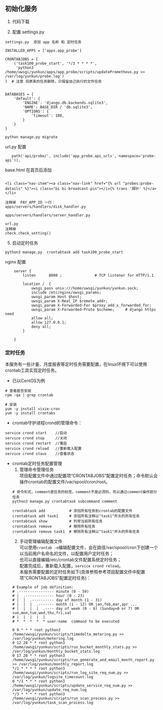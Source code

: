 ## 初始化服务
1. 代码下载

3. 配置 settings.py  
```shell
settings.py  添加 app 名称 和 定时任务

INSTALLED_APPS = ['apps.app_probe']

CRONTABJOBS = [
    ('task100_probe_start', '*/3 * * * *',
     'python3 /home/uwsgi/yunkun/apps/app_probe/scripts/updatePrometheus.py >> /var/log/yunkun/probe.log')
]  # 注意 将原来的任务删除，只保留自己执行的文件任务


DATABASES = {
    'default': {
        'ENGINE': 'django.db.backends.sqlite3',
        'NAME': BASE_DIR / 'db.sqlite3',
        'OPTIONS': {
            'timeout': 180,
        }
    }
}

python manage.py migrate
```
url.py 配置
```
   path('api/probe/', include('app_probe.api_urls', namespace='probe-api')),
```

base.html  在首页后添加
```

<li class="nav-item"><a class="nav-link" href="{% url "probes:probe-details" %}"><i class="bi bi-broadcast-pin"></i>{% trans '探针' %}</a></li>

```

```
注释掉  PAY_APP_ID 一行：
apps/servers/handlers/disk_handler.py

apps/servers/handlers/server_handler.py

url.py 
注释掉
check.check_setting()

```



5. 启动定时任务
```shell
python3 manage.py  crontabtask add task100_probe_start

```

nginx 配置
```
    server {
        listen      8000 ;               # TCP listener for HTTP/1.1

        location /  {
            uwsgi_pass unix:///home/uwsgi/yunkun/yunkun.sock;
            include /etc/nginx/uwsgi_params;
            uwsgi_param Host $host;
            uwsgi_param X-Real_IP $remote_addr;
            uwsgi_param X-Forwarded-For $proxy_add_x_forwarded_for;
            uwsgi_param X-Forwarded-Proto $scheme;     # django https need
            allow all;
            allow 127.0.0.1;
            deny all;
        }

    }

```


### 定时任务
本服务有一些计量、月度报表等定时任务需要配置，在linux环境下可以使用crontab工具实现定时任务。   
* 已以CentOS为例
```
# 查看是否安装
rpm -qa | grep crontab

# 安装
yum -y install vixie-cron
yum -y install crontabs
```
* crontab守护进程crond的管理命令：
```
service crond start    //启动
service crond stop     //关闭
service crond restart  //重启
service crond reload   //重新载入配置
service crond staus    //查看状态
```
* crontab定时任务配置管理   
  1. 管理命令管理任务   
     项目配置文件中通过配置项“CRONTABJOBS”配置定时任务；命令默认会操作crontab的配置文件/var/spool/cron/root。
  ```
  # 命令形式，comment是任务的标签，comment不是必须的，可以通过comment操作部分任务
  python3 manage.py crontabtask subcommand comment
  
  crontabtask add           # 添加所有任务到crontab的配置文件
  crontabtask add task1     # 添加所有注释以"task1"开头的所有任务
  crontabtask show          # 列举当前所有任务
  crontabtask remove        # 移除所有任务
  crontabtask remove task1  # 移除所有注释以"task1"开头的所有任务
  ```
  2. 手动管理编辑配置文件   
  可以使用`crontab -e`编辑配置文件，会在路径/var/spool/cron下创建一个以当前用户名命名的文件，以配置用户定时任务；   
  也可以直接编辑/etc/crontab文件配置系统定时任务；  
  配置完成后，重新载入配置，`service crond reload`。  
  本服务需要配置的定时任务如下(具体参照参考项目配置文件中配置项“CRONTABJOBS”配置定时任务)：
  ```
  # Example of job definition:
  # .---------------- minute (0 - 59)
  # |  .------------- hour (0 - 23)
  # |  |  .---------- day of month (1 - 31)
  # |  |  |  .------- month (1 - 12) OR jan,feb,mar,apr ...
  # |  |  |  |  .---- day of week (0 - 6) (Sunday=0 or 7) OR sun,mon,tue,wed,thu,fri,sat
  # |  |  |  |  |
  # *  *  *  *  * user-name  command to be executed
  
  0 9 * * * root python3 /home/uwsgi/yunkun/scripts/timedelta_metering.py >> /var/log/yunkun/metering.log
  0 12 28 * * root python3 /home/uwsgi/yunkun/scripts/run_bucket_monthly_stats.py >> /var/log/yunkun/monthly_bucket_stats.log
  0 17 28 * * root python3 /home/uwsgi/yunkun/scripts/run_generate_and_email_month_report.py >> /var/log/yunkun/monthly_report.log
  */1 * * * * root python3 /home/uwsgi/yunkun/scripts/run_log_site_req_num.py >> /var/log/yunkun/logsite_timecount.log
  0 */1 * * * root python3 /home/uwsgi/yunkun/scripts/update_service_req_num.py >> /var/log/yunkun/update_req_num.log
  */3 * * * * root python3 /home/uwsgi/yunkun/scripts/run_scan_process.py >> /var/log/yunkun/task_scan_process.log
  ```
  